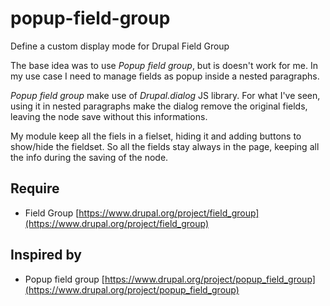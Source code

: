 # popup-field-group
Define a custom display mode for Drupal Field Group

The base idea was to use *Popup field group*, but is doesn't work for me.
In my use case I need to manage fields as popup inside a nested paragraphs.

*Popup field group* make use of *Drupal.dialog* JS library. For what I've seen, using it in nested paragraphs make the dialog remove the original fields, leaving the node save without this informations.

My module keep all the fiels in a fielset, hiding it and adding buttons to show/hide the fieldset.
So all the fields stay always in the page, keeping all the info during the saving of the node.


## Require
* Field Group [https://www.drupal.org/project/field_group](https://www.drupal.org/project/field_group)

## Inspired by
* Popup field group [https://www.drupal.org/project/popup_field_group](https://www.drupal.org/project/popup_field_group)
